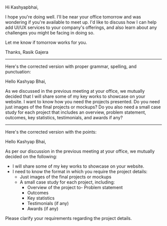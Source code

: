 Hi Kashyapbhai,

I hope you're doing well. I'll be near your office tomorrow and was wondering if you're available to meet up. I'd like to discuss how I can help add UI/UX services to your company's offerings, and also learn about any challenges you might be facing in doing so.

Let me know if tomorrow works for you.

Thanks,
Rasik Gajera

---
Here's the corrected version with proper grammar, spelling, and punctuation:

Hello Kashyap Bhai,

As we discussed in the previous meeting at your office, we mutually decided that I will share some of my key works to showcase on your website. I want to know how you need the projects presented. Do you need just images of the final projects or mockups? Do you also need a small case study for each project that includes an overview, problem statement, outcomes, key statistics, testimonials, and awards if any?

---



Here's the corrected version with the points:

Hello Kashyap Bhai,

As per our discussion in the previous meeting at your office, we mutually decided on the following:

- I will share some of my key works to showcase on your website.
- I need to know the format in which you require the project details:
    - Just images of the final projects or mockups
    - A small case study for each project, including:
        - Overview of the project
        to- Problem statement
        - Outcomes
        - Key statistics
        - Testimonials (if any)
        - Awards (if any)

Please clarify your requirements regarding the project details.